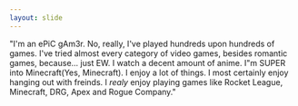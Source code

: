 ```yaml
---
layout: slide
---
```

"I'm an ePiC gAm3r. No, really, I've played hundreds upon hundreds of games. I've tried almost every category of video games, besides romantic games, because... just EW. I watch a decent amount of anime. I"m SUPER into Minecraft(Yes, Minecraft). I enjoy a lot of things. I most certainly enjoy hanging out with freinds. I *realy* enjoy playing games like Rocket League, Minecraft, DRG, Apex and Rogue Company."
